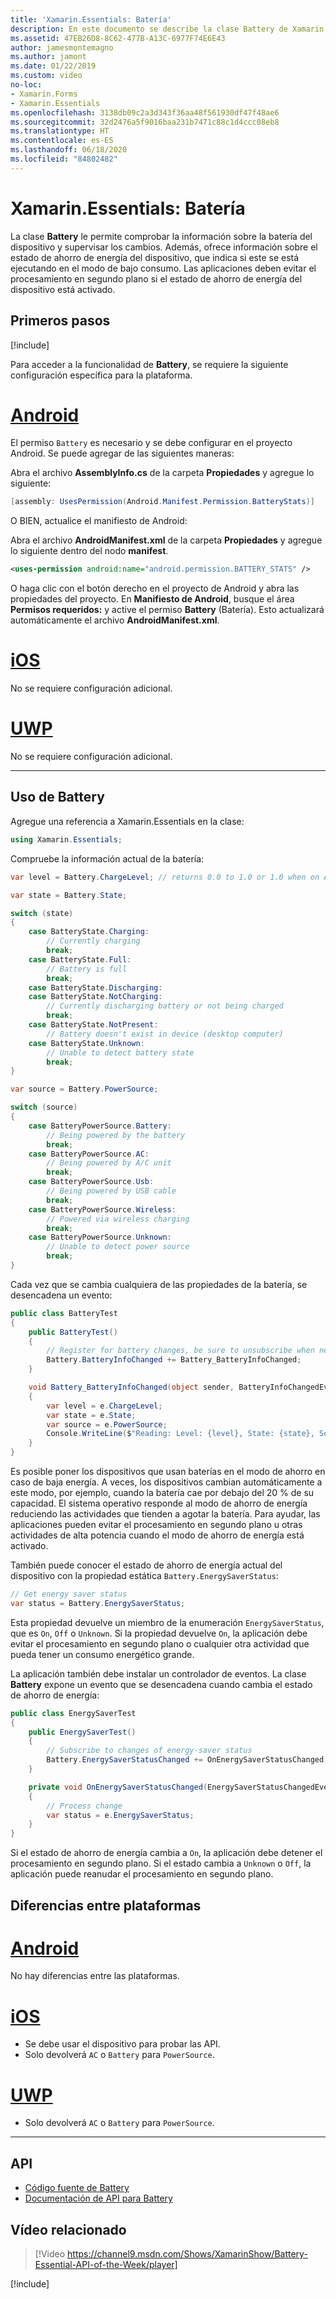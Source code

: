 ```yaml
---
title: 'Xamarin.Essentials: Batería'
description: En este documento se describe la clase Battery de Xamarin.Essentials, que permite comprobar la información de la batería del dispositivo y supervisar los cambios.
ms.assetid: 47EB26D8-8C62-477B-A13C-6977F74E6E43
author: jamesmontemagno
ms.author: jamont
ms.date: 01/22/2019
ms.custom: video
no-loc:
- Xamarin.Forms
- Xamarin.Essentials
ms.openlocfilehash: 3138db09c2a3d343f36aa48f561930df47f48ae6
ms.sourcegitcommit: 32d2476a5f9016baa231b7471c88c1d4ccc08eb8
ms.translationtype: HT
ms.contentlocale: es-ES
ms.lasthandoff: 06/18/2020
ms.locfileid: "84802482"
---
```

# <a name="xamarinessentials-battery"></a>Xamarin.Essentials: Batería

La clase **Battery** le permite comprobar la información sobre la batería del dispositivo y supervisar los cambios. Además, ofrece información sobre el estado de ahorro de energía del dispositivo, que indica si este se está ejecutando en el modo de bajo consumo. Las aplicaciones deben evitar el procesamiento en segundo plano si el estado de ahorro de energía del dispositivo está activado.

## <a name="get-started"></a>Primeros pasos

[!include[](~/essentials/includes/get-started.md)]

Para acceder a la funcionalidad de **Battery**, se requiere la siguiente configuración específica para la plataforma.

# <a name="android"></a>[Android](#tab/android)

El permiso `Battery` es necesario y se debe configurar en el proyecto Android. Se puede agregar de las siguientes maneras:

Abra el archivo **AssemblyInfo.cs** de la carpeta **Propiedades** y agregue lo siguiente:

```csharp
[assembly: UsesPermission(Android.Manifest.Permission.BatteryStats)]
```

O BIEN, actualice el manifiesto de Android:

Abra el archivo **AndroidManifest.xml** de la carpeta **Propiedades** y agregue lo siguiente dentro del nodo **manifest**.

```xml
<uses-permission android:name="android.permission.BATTERY_STATS" />
```

O haga clic con el botón derecho en el proyecto de Android y abra las propiedades del proyecto. En **Manifiesto de Android**, busque el área **Permisos requeridos:** y active el permiso **Battery** (Batería). Esto actualizará automáticamente el archivo **AndroidManifest.xml**.

# <a name="ios"></a>[iOS](#tab/ios)

No se requiere configuración adicional.

# <a name="uwp"></a>[UWP](#tab/uwp)

No se requiere configuración adicional.

-----

## <a name="using-battery"></a>Uso de Battery

Agregue una referencia a Xamarin.Essentials en la clase:

```csharp
using Xamarin.Essentials;
```

Compruebe la información actual de la batería:

```csharp
var level = Battery.ChargeLevel; // returns 0.0 to 1.0 or 1.0 when on AC or no battery.

var state = Battery.State;

switch (state)
{
    case BatteryState.Charging:
        // Currently charging
        break;
    case BatteryState.Full:
        // Battery is full
        break;
    case BatteryState.Discharging:
    case BatteryState.NotCharging:
        // Currently discharging battery or not being charged
        break;
    case BatteryState.NotPresent:
        // Battery doesn't exist in device (desktop computer)
    case BatteryState.Unknown:
        // Unable to detect battery state
        break;
}

var source = Battery.PowerSource;

switch (source)
{
    case BatteryPowerSource.Battery:
        // Being powered by the battery
        break;
    case BatteryPowerSource.AC:
        // Being powered by A/C unit
        break;
    case BatteryPowerSource.Usb:
        // Being powered by USB cable
        break;
    case BatteryPowerSource.Wireless:
        // Powered via wireless charging
        break;
    case BatteryPowerSource.Unknown:
        // Unable to detect power source
        break;
}
```

Cada vez que se cambia cualquiera de las propiedades de la batería, se desencadena un evento:

```csharp
public class BatteryTest
{
    public BatteryTest()
    {
        // Register for battery changes, be sure to unsubscribe when needed
        Battery.BatteryInfoChanged += Battery_BatteryInfoChanged;
    }

    void Battery_BatteryInfoChanged(object sender, BatteryInfoChangedEventArgs   e)
    {
        var level = e.ChargeLevel;
        var state = e.State;
        var source = e.PowerSource;
        Console.WriteLine($"Reading: Level: {level}, State: {state}, Source: {source}");
    }
}
```

Es posible poner los dispositivos que usan baterías en el modo de ahorro en caso de baja energía. A veces, los dispositivos cambian automáticamente a este modo, por ejemplo, cuando la batería cae por debajo del 20 % de su capacidad. El sistema operativo responde al modo de ahorro de energía reduciendo las actividades que tienden a agotar la batería. Para ayudar, las aplicaciones pueden evitar el procesamiento en segundo plano u otras actividades de alta potencia cuando el modo de ahorro de energía está activado.

También puede conocer el estado de ahorro de energía actual del dispositivo con la propiedad estática `Battery.EnergySaverStatus`:

```csharp
// Get energy saver status
var status = Battery.EnergySaverStatus;
```

Esta propiedad devuelve un miembro de la enumeración `EnergySaverStatus`, que es `On`, `Off` o `Unknown`. Si la propiedad devuelve `On`, la aplicación debe evitar el procesamiento en segundo plano o cualquier otra actividad que pueda tener un consumo energético grande.

La aplicación también debe instalar un controlador de eventos. La clase **Battery** expone un evento que se desencadena cuando cambia el estado de ahorro de energía:

```csharp
public class EnergySaverTest
{
    public EnergySaverTest()
    {
        // Subscribe to changes of energy-saver status
        Battery.EnergySaverStatusChanged += OnEnergySaverStatusChanged;
    }

    private void OnEnergySaverStatusChanged(EnergySaverStatusChangedEventArgs e)
    {
        // Process change
        var status = e.EnergySaverStatus;
    }
}
```

Si el estado de ahorro de energía cambia a `On`, la aplicación debe detener el procesamiento en segundo plano. Si el estado cambia a `Unknown` o `Off`, la aplicación puede reanudar el procesamiento en segundo plano.

## <a name="platform-differences"></a>Diferencias entre plataformas

# <a name="android"></a>[Android](#tab/android)

No hay diferencias entre las plataformas.

# <a name="ios"></a>[iOS](#tab/ios)

- Se debe usar el dispositivo para probar las API.
- Solo devolverá `AC` o `Battery` para `PowerSource`.

# <a name="uwp"></a>[UWP](#tab/uwp)

- Solo devolverá `AC` o `Battery` para `PowerSource`.

-----

## <a name="api"></a>API

- [Código fuente de Battery](https://github.com/xamarin/Essentials/tree/main/Xamarin.Essentials/Battery)
- [Documentación de API para Battery](xref:Xamarin.Essentials.Battery)

## <a name="related-video"></a>Vídeo relacionado

> [!Video https://channel9.msdn.com/Shows/XamarinShow/Battery-Essential-API-of-the-Week/player]

[!include[](~/essentials/includes/xamarin-show-essentials.md)]
